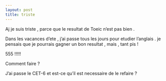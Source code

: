 ```yaml
---
layout: post
title: triste
---
```


Aj je suis triste , parce que le resultat de Toeic n’est pas bien .

Dans les vacances d’ete , j’ai passe tous les jours pour etudier l’anglais . je pensais que je pourrais gagner un bon resultat , mais , tant pis !

555 !!!!!

Comment faire ?

J’ai passe le CET-6 et est-ce qu’il est necessaire de le refaire ?
